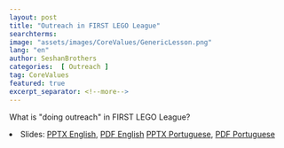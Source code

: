 ```yaml
---
layout: post
title: "Outreach in FIRST LEGO League"
searchterms:
image: "assets/images/CoreValues/GenericLesson.png"
lang: "en"
author: SeshanBrothers
categories:  [ Outreach ]
tag: CoreValues
featured: true
excerpt_separator: <!--more-->
---
```

What is "doing outreach" in FIRST LEGO League?
 <!--more-->

 <li class="ng-binding">Slides:
 <a href="/translations/en-us/CoreValues/Outreach.pptx">PPTX English</a>,
 <a href="/translations/en-us/CoreValues/Outreach.pdf">PDF English</a>
 <a href="/translations/pt-br/CoreValues/Divulgacao.pptx">PPTX Portuguese</a>,
 <a href="/translations/pt-br/CoreValues/Divulgacao.pdf">PDF Portuguese</a>

 </li>
